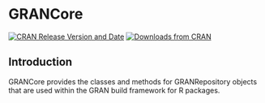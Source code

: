 GRANCore
========

[![CRAN Release Version and Date](http://www.r-pkg.org/badges/version-last-release/GRANCore)](https://cran.rstudio.com/web/packages/GRANCore/index.html)
[![Downloads from CRAN](http://cranlogs.r-pkg.org/badges/grand-total/GRANCore)](https://cran.r-project.org/web/packages/GRANCore/GRANCore.pdf)

## Introduction

GRANCore provides the classes and methods for GRANRepository objects that are used within the GRAN build framework for R packages.
